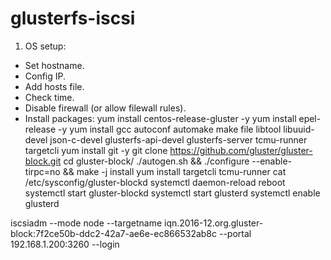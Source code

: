 # glusterfs-iscsi
1. OS setup:
- Set hostname.
- Config IP.
- Add hosts file.
- Check time.
- Disable firewall (or allow filewall rules).
- Install packages:
      yum install centos-release-gluster -y
      yum install epel-release -y
      yum install gcc autoconf automake make file libtool libuuid-devel json-c-devel glusterfs-api-devel glusterfs-server tcmu-runner targetcli
      yum install git -y
      git clone https://github.com/gluster/gluster-block.git
      cd gluster-block/
      ./autogen.sh && ./configure --enable-tirpc=no && make -j install
      yum install targetcli tcmu-runner
      cat /etc/sysconfig/gluster-blockd
      systemctl daemon-reload
      reboot
      systemctl start gluster-blockd
      systemctl start glusterd
      systemctl enable glusterd

iscsiadm --mode node --targetname iqn.2016-12.org.gluster-block:7f2ce50b-ddc2-42a7-ae6e-ec866532ab8c --portal 192.168.1.200:3260 --login
